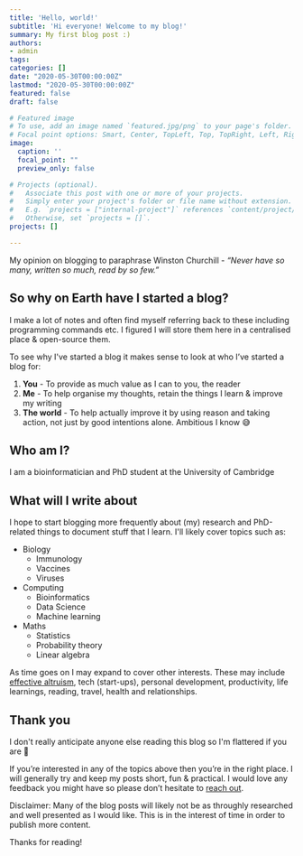 ```yaml
---
title: 'Hello, world!'
subtitle: 'Hi everyone! Welcome to my blog!'
summary: My first blog post :)
authors:
- admin
tags:
categories: []
date: "2020-05-30T00:00:00Z"
lastmod: "2020-05-30T00:00:00Z"
featured: false
draft: false

# Featured image
# To use, add an image named `featured.jpg/png` to your page's folder.
# Focal point options: Smart, Center, TopLeft, Top, TopRight, Left, Right, BottomLeft, Bottom, BottomRight
image:
  caption: ''
  focal_point: ""
  preview_only: false

# Projects (optional).
#   Associate this post with one or more of your projects.
#   Simply enter your project's folder or file name without extension.
#   E.g. `projects = ["internal-project"]` references `content/project/deep-learning/index.md`.
#   Otherwise, set `projects = []`.
projects: []

---
```


My opinion on blogging to paraphrase Winston Churchill - *“Never have so many, written so much, read by so few.”*

## So why on Earth have I started a blog?

I make a lot of notes and often find myself referring back to these including programming commands etc. I figured I will store them here in a centralised place & open-source them.

To see why I've started a blog it makes sense to look at who I’ve started a blog for:
1) **You** - To provide as much value as I can to you, the reader
2) **Me** - To help organise my thoughts, retain the things I learn & improve my writing 
3) **The world** - To help actually improve it by using reason and taking action, not just by good intentions alone. Ambitious I know :sweat_smile:

## Who am I?

I am a bioinformatician and PhD student at the University of Cambridge

## What will I write about

I hope to start blogging more frequently about (my) research and PhD-related things to document stuff that I learn. I'll likely cover topics such as:
- Biology
    - Immunology
    - Vaccines
    - Viruses
- Computing
    - Bioinformatics
    - Data Science
    - Machine learning
- Maths
    - Statistics
    - Probability theory
    - Linear algebra

As time goes on I may expand to cover other interests. These may include [effective altruism](https://www.effectivealtruism.org/), tech (start-ups), personal development, productivity, life learnings, reading, travel, health and relationships.

## Thank you
I don't really anticipate anyone else reading this blog so I'm flattered if you are :slightly_smiling_face:

If you’re interested in any of the topics above then you’re in the right place. I will generally try and keep my posts short, fun & practical. I would love any feedback you might have so please don’t hesitate to [reach out](../../#contact).

Disclaimer: Many of the blog posts will likely not be as throughly researched and well presented as I would like. This is in the interest of time in order to publish more content.

Thanks for reading!